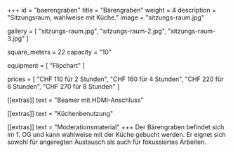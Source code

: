 +++
id = "baerengraben"
title = "Bärengraben"
weight = 4
description = "Sitzungsraum, wahlweise mit Küche."
image = "sitzungs-raum.jpg"

gallery = [
  "sitzungs-raum.jpg",
  "sitzungs-raum-2.jpg",
  "sitzungs-raum-3.jpg"
]

square_meters = 22
capacity = "10"

equipment = [
  "Flipchart"
]

prices = [
  "CHF 110 für 2 Stunden",
  "CHF 160 für 4 Stunden",
  "CHF 220 für 6 Stunden",
  "CHF 270 für 8 Stunden"
]

[[extras]]
text = "Beamer mit HDMI-Anschluss"

[[extras]]
text = "Küchenbenutzung"

[[extras]]
text = "Moderationsmaterial"
+++
Der Bärengraben befindet sich im 1. OG und kann wahlweise mit der Küche gebucht werden. 
Er eignet sich sowohl für angeregten Austausch als auch für fokussiertes Arbeiten.
